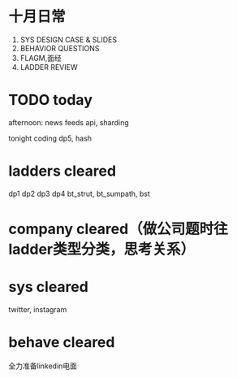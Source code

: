 # 十月日常
1. SYS DESIGN CASE & SLIDES
2. BEHAVIOR QUESTIONS
3. FLAGM,面经
4. LADDER REVIEW

# TODO today
afternoon: news feeds api, sharding

tonight coding dp5, hash

# ladders cleared
dp1 dp2 dp3 dp4
bt_strut, bt_sumpath, bst

# company cleared（做公司题时往ladder类型分类，思考关系）

# sys cleared
twitter, instagram

# behave cleared




全力准备linkedin电面